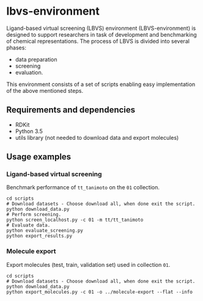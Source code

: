 # lbvs-environment
Ligand-based virtual screening (LBVS) environment (LBVS-environment) is 
designed to support researchers in task of development and benchmarking of 
chemical representations. The process of LBVS is divided into several phases: 
* data preparation
* screening 
* evaluation.

This environment consists of a set of scripts enabling easy implementation 
of the above mentioned steps.

## Requirements and dependencies
* RDKit
* Python 3.5
* utils library (not needed to download data and export molecules)

## Usage examples 

### Ligand-based virtual screening
Benchmark performance of `tt_tanimoto` on the `01` collection.  

```
cd scripts
# Download datasets - Choose download all, when done exit the script.
python download_data.py
# Perform screening.
python screen_localhost.py -c 01 -m tt/tt_tanimoto
# Evaluate data.
python evaluate_screening.py
python export_results.py
```

### Molecule export
Export molecules (test, train, validation set) used in collection `01`.

```
cd scripts
# Download datasets - Choose download all, when done exit the script.
python download_data.py
python export_molecules.py -c 01 -o ../molecule-export --flat --info
```
